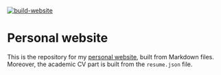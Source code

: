 [![build-website](https://github.com/DocSkellington/docskellington.github.io/actions/workflows/build-website.yml/badge.svg)](https://github.com/DocSkellington/docskellington.github.io/actions/workflows/build-website.yml)

# Personal website

This is the repository for my [personal website](https://docskellington.github.io/), built from Markdown files.
Moreover, the academic CV part is built from the `resume.json` file.
